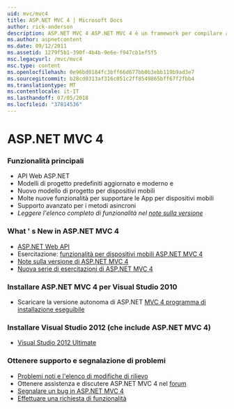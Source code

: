 ```yaml
---
uid: mvc/mvc4
title: ASP.NET MVC 4 | Microsoft Docs
author: rick-anderson
description: ASP.NET MVC 4 ASP.NET MVC 4 è un framework per compilare applicazioni scalabili, basati su standard web usando i modelli di progettazione consolidati e la potenza di AS....
ms.author: aspnetcontent
ms.date: 09/12/2011
ms.assetid: 1279f5b1-390f-4b4b-9e6e-f947cb1ef5f5
msc.legacyurl: /mvc/mvc4
msc.type: content
ms.openlocfilehash: 0e96bd0184fc3bff66d677bb0b3ebb119b9ad3e7
ms.sourcegitcommit: b28cd0313af316c051c2ff8549865bff67f2fbb4
ms.translationtype: MT
ms.contentlocale: it-IT
ms.lasthandoff: 07/05/2018
ms.locfileid: "37814536"
---
```

<a name="aspnet-mvc-4"></a>ASP.NET MVC 4
====================
### <a name="top-features"></a>Funzionalità principali

- API Web ASP.NET
- Modelli di progetto predefiniti aggiornato e moderno e
- Nuovo modello di progetto per dispositivi mobili
- Molte nuove funzionalità per supportare le App per dispositivi mobili
- Supporto avanzato per i metodi asincroni
- *Leggere l'elenco completo di funzionalità nel [note sulla versione](../whitepapers/mvc4-release-notes.md)*


### <a name="whats-new-in-aspnet-mvc-4"></a>What ' s New in ASP.NET MVC 4

- [ASP.NET Web API](../web-api/index.md)
- Esercitazione: [funzionalità per dispositivi mobili ASP.NET MVC 4](overview/older-versions/aspnet-mvc-4-mobile-features.md)
- [Note sulla versione di ASP.NET MVC 4](../whitepapers/mvc4-release-notes.md)
- [Nuova serie di esercitazioni di ASP.NET MVC 4](overview/older-versions/getting-started-with-aspnet-mvc4/intro-to-aspnet-mvc-4.md)


### <a name="install-aspnet-mvc-4-for-visual-studio-2010"></a>Installare ASP.NET MVC 4 per Visual Studio 2010

- Scaricare la versione autonoma di ASP.NET [MVC 4 programma di installazione eseguibile](https://www.microsoft.com/download/details.aspx?id=30683)


### <a name="install-visual-studio-2012-includes-aspnet-mvc-4"></a>Installare Visual Studio 2012 (che include ASP.NET MVC 4)

- [Visual Studio 2012 Ultimate](https://go.microsoft.com/fwlink/?linkid=247148)


### <a name="getting-help-and-reporting-issues"></a>Ottenere supporto e segnalazione di problemi

- [Problemi noti e l'elenco di modifiche di rilievo](../whitepapers/mvc4-release-notes.md#_Toc303253815)
- Ottenere assistenza e discutere ASP.NET MVC 4 nel [forum](https://forums.asp.net/1146.aspx)
- [Segnalare un bug in ASP.NET MVC 4](https://github.com/aspnet/AspNetWebStack/issues)
- [Effettuare una richiesta di funzionalità](http://aspnet.uservoice.com/forums/41201-asp-net-mvc)
